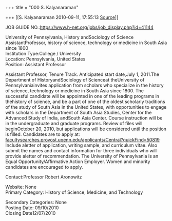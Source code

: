 +++
title = "000 S. Kalyanaraman"

+++
[[S. Kalyanaraman	2010-09-11, 17:55:13 [Source](https://groups.google.com/g/bvparishat/c/FnolbWzBrFc)]]



JOB GUIDE NO.:<https://www.h-net.org/jobs/job_display.php?id=41144>  
  
University of Pennsylvania, History andSociology of Science  
AssistantProfessor, history of science, technology or medicine in South Asia since 1800  
Institution Type:College / University  
Location: Pennsylvania, United States  
Position: Assistant Professor  
  
  
Assistant Professor, Tenure Track. Anticipated start date,July 1, 2011.The Department of HistoryandSociology of Scienceat theUniversity of Pennsylvaniainvites application from scholars who specialize in the history of science, technology or medicine in South Asia since 1800. The successful candidate will be appointed in one of the leading programs in thehistory of science, and be a part of one of the oldest scholarly traditions of the study of South Asia in the United States, with opportunities to engage with scholars in the Department of South Asia Studies, Center for the Advanced Study of India, andSouth Asia Center. Course instruction will be in the undergraduate and graduate programs. Review of files will beginOctober 20, 2010, but applications will be considered until the position is filled.
Candidates are to apply at: [facultysearches.provost.upenn.edu/applicants/Central?quickFind=50819](http://facultysearches.provost.upenn.edu/applicants/Central?quickFind=50819) Include aletter of application, writing sample, and curriculum vitae. Also submit the names and contact information for three individuals who will provide aletter of recommendation. The University of Pennsylvania is an Equal Opportunity/Affirmative Action Employer. Women and minority candidates are encouraged to apply.  
  
  
Contact:Professor Robert Aronowitz  
  
  
Website: None  
Primary Category: History of Science, Medicine, and Technology  
  
Secondary Categories: None  
Posting Date: 09/10/2010  
Closing Date12/07/2010

  

